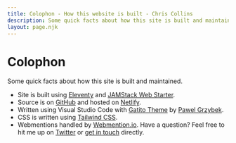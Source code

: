 ```yaml
---
title: Colophon - How this website is built - Chris Collins
description: Some quick facts about how this site is built and maintained.
layout: page.njk
---
```


# Colophon

Some quick facts about how this site is built and maintained.

- Site is built using [Eleventy](https://11ty.io) and [JAMStack Web Starter](https://github.com/scottishstoater/jamstack-web-starter/).
- Source is on [GitHub](https://github.com/scottishstoater/chriscollins.me) and hosted on [Netlify](https://www.netlify.com).
- Written using Visual Studio Code with [Gatito Theme](https://marketplace.visualstudio.com/items?itemName=pawelgrzybek.gatito-theme) by [Pawel Grzybek](https://pawelgrzybek.com/).
- CSS is written using [Tailwind CSS](https://tailwindcss.com/). 
- Webmentions handled by [Webmention.io](https://webmention.io/).
Have a question? Feel free to hit me up on [Twitter](https://www.twitter.com/scottishstoater) or [get in touch](/contact) directly.
